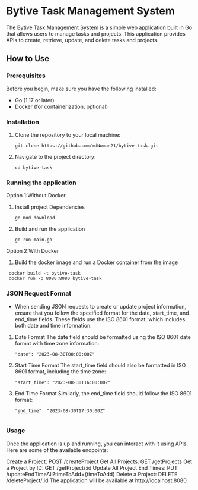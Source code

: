# Bytive Task Management System

The Bytive Task Management System is a simple web application built in Go that allows users to manage tasks and projects. This application provides APIs to create, retrieve, update, and delete tasks and projects.

## How to Use

### Prerequisites

Before you begin, make sure you have the following installed:

- Go (1.17 or later)
- Docker (for containerization, optional)

### Installation

1. Clone the repository to your local machine:

   ```
   git clone https://github.com/mdNoman21/bytive-task.git
   ```

2. Navigate to the project directory: 
   ```
   cd bytive-task
   ```

   
### Running the application 

Option 1:Without Docker 

1. Install project Dependencies
   ```
   go mod download
   ```

2. Build and run the application
   ```
   go run main.go
    ```



Option 2:With Docker
1.  Build the docker image and run a Docker container from the image
   ```
    docker build -t bytive-task 
    docker run -p 8080:8080 bytive-task
   ```



### JSON Request Format
- When sending JSON requests to create or update project information, ensure that you follow the specified format for the date, start_time, and end_time fields. These fields use the ISO 8601 format, which includes both date and time information.

1. Date Format
The date field should be formatted using the ISO 8601 date format with time zone information:
      ```
      "date": "2023-08-30T00:00:00Z"
      ```

2. Start Time Format
The start_time field should also be formatted in ISO 8601 format, including the time zone:
      ```
      "start_time": "2023-08-30T16:00:00Z"
      ```

3. End Time Format
Similarly, the end_time field should follow the ISO 8601 format:

      ```
      "end_time": "2023-08-30T17:30:00Z" 
       ```

### Usage
Once the application is up and running, you can interact with it using APIs. Here are some of the available endpoints:

Create a Project: POST /createProject
Get All Projects: GET /getProjects
Get a Project by ID: GET /getProject/:id
Update All Project End Times: PUT /updateEndTimeAll?timeToAdd={timeToAdd}
Delete a Project: DELETE /deleteProject/:id
The application will be available at http://localhost:8080
